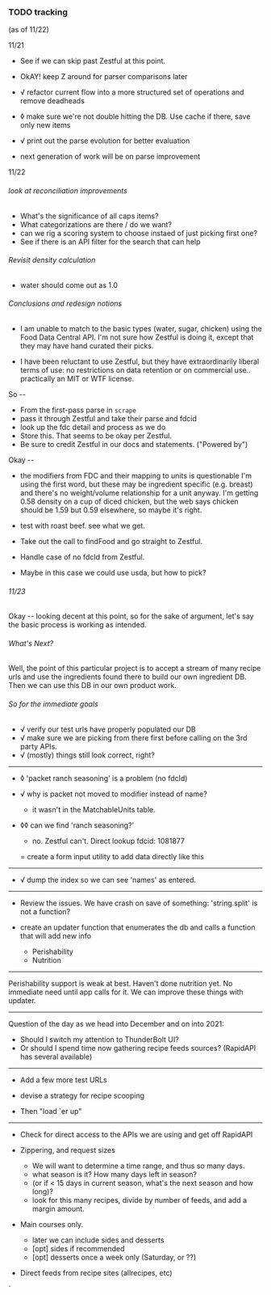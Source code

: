 
### TODO tracking
(as of 11/22)

 11/21
 - See if we can skip past Zestful at this point.

 - OkAY! keep Z around for parser comparisons later
 - √ refactor current flow into a more structured set of operations and remove deadheads
 - ◊ make sure we're not double hitting the DB. Use cache if there, save only new items
 - √ print out the parse evolution for better evaluation
 - next generation of work will be on parse improvement

11/22

###### look at reconciliation improvements
- What's the significance of all caps items?
- What categorizations are there / do we want?
- can we rig a scoring system to choose instaed of just picking first one?
- See if there is an API filter for the search that can help

###### Revisit density calculation
- water should come out as 1.0

###### Conclusions and redesign notions

- I am unable to match to the basic types (water, sugar, chicken) 
using the Food Data Central API.  I'm not sure how Zestful is doing it,
except that they may have hand curated their picks.

- I have been reluctant to use Zestful, but they have extraordinarily
liberal terms of use: no restrictions on data retention or on commercial
use.. practically an MIT or WTF license.

So --

- From the first-pass parse in `scrape`
- pass it through Zestful and take their parse and fdcid
- look up the fdc detail and process as we do
- Store this. That seems to be okay per Zestful.
- Be sure to credit Zestful in our docs and statements. ("Powered by")

Okay --

- the modifiers from FDC and their mapping to units is questionable
I'm using the first word, but these may be ingredient specific (e.g. breast)
and there's no weight/volume relationship for a unit anyway.
I'm getting 0.58 density on a cup of diced chicken, but the web 
says chicken should be 1.59 but 0.59 elsewhere, so maybe it's right.

- test with roast beef. see what we get.
- Take out the call to findFood and go straight to Zestful. 
- Handle case of no fdcId from Zestful.
 - Maybe in this case we could use usda, but how to pick?

 ######  11/23
 Okay -- looking decent at this point, so for the sake of argument,
 let's say the basic process is working as intended.
 ###### What's Next?
 Well, the point of this particular project is to accept
 a stream of many recipe urls and use the ingredients found there
 to build our own ingredient DB.
 Then we can use this DB in our own product work.
 ###### So for the immediate goals
 - √ verify our test urls have properly populated our DB
 - √ make sure we are picking from there first before calling 
 on the 3rd party APIs.
 - √ (mostly) things still look correct, right?
 
 ----
 - ◊ 'packet ranch seasoning' is a problem (no fdcId)
 - √ why is packet not moved to modifier instead of name? 
    - it wasn't in the MatchableUnits table.
 - ◊◊ can we find 'ranch seasoning?'
    - no. Zestful can't.  Direct lookup fdcid: 1081877
    
    = create a form input utility to add data directly like this
 
 -----
 - √ dump the index so we can see 'names' as entered.
 
 -----
 - Review the issues.  We have crash on save of something:
 'string.split' is not a function?
 
 - create an updater function that enumerates the db and
 calls a function that will add new info
    - Perishability
    - Nutrition 
 
 ---------
 
 Perishability support is weak at best.
 Haven't done nutrition yet. No immediate need until app calls for it.
 We can improve these things with updater.
 
 -------------
 
 Question of the day as we head into December and on into 2021:
 - Should I switch my attention to ThunderBolt UI?
 - Or should I spend time now gathering recipe feeds sources? (RapidAPI has several available)
 
 
 ---------
 
 - Add a few more test URLs
 - devise a strategy for recipe scooping
 
 - Then "load `er up"
 
 
 ---------
  
  - Check for direct access to the APIs we are using and get off RapidAPI
  
 
  - Zippering, and request sizes
  
    - We will want to determine a time range, and thus so many days.
    - what season is it? How many days left in season?
    - (or if < 15 days in current season, what's the next season and how long)?
    - look for this many recipes, divide by number of feeds, and add
    a margin amount.
  
 
  - Main courses only.
    - later we can include sides and desserts
    -   [opt] sides if recommended
    -   [opt] desserts once a week only (Saturday, or ??)
  - Direct feeds from recipe sites (allrecipes, etc)
  
 `
 
 
 
